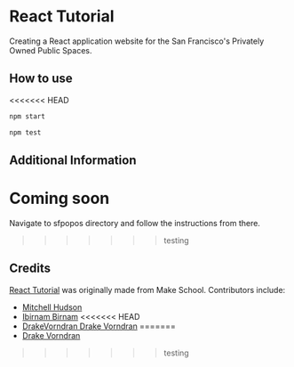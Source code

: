 # React Tutorial
Creating a React application website for the San Francisco's Privately Owned Public Spaces.

## How to use
<<<<<<< HEAD
```bash
npm start

npm test
```

## Additional Information
Coming soon
=======
Navigate to sfpopos directory and follow the instructions from there.
>>>>>>> testing

## Credits
[React Tutorial](https://github.com/MakeSchool-Tutorials/React-Fundamentals) was originally made from Make School. Contributors include:
* [Mitchell Hudson](https://github.com/soggybag)
* [Ibirnam Birnam](https://github.com/ibirnam)
<<<<<<< HEAD
* [DrakeVorndran Drake Vorndran](https://github.com/DrakeVorndran)
=======
* [Drake Vorndran](https://github.com/DrakeVorndran)
>>>>>>> testing

